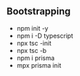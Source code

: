 ## Bootstrapping
- npm init -y
- npm i -D typescript
- npx tsc -init
- npx tsc -b
- npm i prisma
- mpx prisma init